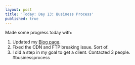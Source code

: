 ```yaml
---
layout: post
title: 'Today: Day 13: Business Process'
published: true
---
```


Made some progress today with:
1. Updated my <a href="https://josephbalog.com/Portfolio/Blog">Blog page</a>.
2. Fixed the CDN and FTP breaking issue. Sort of.
3. I did a step in my goal to get a client. Contacted 3 people. #businessprocess
